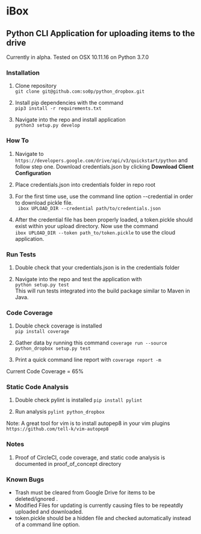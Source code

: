 # iBox
## Python CLI Application for uploading items to the drive

Currently in alpha. Tested on OSX 10.11.16 on Python 3.7.0

### Installation
1. Clone repository  
``` git clone git@github.com:so0p/python_dropbox.git ```

2. Install pip dependencies with the command  
```pip3 install -r requirements.txt```

3. Navigate into the repo and install application  
``` python3 setup.py develop ```

### How To
1. Navigate to ```https://developers.google.com/drive/api/v3/quickstart/python``` and follow step one. Download credentials.json by clicking <b> Download Client Configuration </b>

2. Place credentials.json into credentials folder in repo root
3. For the first time use, use the command line option --credential in order to download pickle file.  
``` ibox UPLOAD_DIR --credential path/to/credentials.json```

4. After the credential file has been properly loaded, a token.pickle should exist within your upload directory. Now use the command  
``` ibox UPLOAD_DIR --token path_to/token.pickle ```
to use the cloud application.

### Run Tests
1. Double check that your credentials.json is in the credentials folder

2. Navigate into the repo and test the application with  
```python setup.py test ```  
This will run tests integrated into the build package similar to Maven in Java.

### Code Coverage
1. Double check coverage is installed  
```pip install coverage```

2. Gather data by running this command
```coverage run --source python_dropbox setup.py test```

3. Print a quick command line report with
```coverage report -m```

Current Code Coverage = 65%

### Static Code Analysis
1. Double check pylint is installed
```pip install pylint```

2. Run analysis
```pylint python_dropbox```

Note: A great tool for vim is to install autopep8 in your vim plugins
```https://github.com/tell-k/vim-autopep8```

### Notes
1. Proof of CircleCI, code coverage, and static code analysis is documented in proof_of_concept directory

### Known Bugs
* Trash must be cleared from Google Drive for items to be deleted/ignored .
* Modified Files for updating is currently causing files to be repeatdly uploaded and downloaded.
* token.pickle should be a hidden file and checked automatically instead of a command line option.



